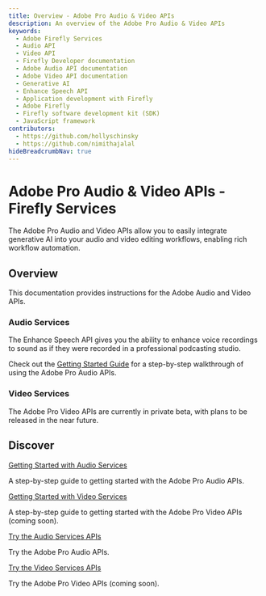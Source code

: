 ```yaml
---
title: Overview - Adobe Pro Audio & Video APIs
description: An overview of the Adobe Pro Audio & Video APIs
keywords:
  - Adobe Firefly Services
  - Audio API
  - Video API
  - Firefly Developer documentation
  - Adobe Audio API documentation
  - Adobe Video API documentation
  - Generative AI
  - Enhance Speech API
  - Application development with Firefly
  - Adobe Firefly
  - Firefly software development kit (SDK)
  - JavaScript framework
contributors:
  - https://github.com/hollyschinsky
  - https://github.com/nimithajalal
hideBreadcrumbNav: true
---
```


<Hero slots="heading, text" background="rgb(88, 93, 232)"/>

# Adobe Pro Audio & Video APIs - Firefly Services

The Adobe Pro Audio and Video APIs allow you to easily integrate generative AI into your audio and video editing workflows, enabling rich workflow automation.

## Overview

This documentation provides instructions for the Adobe Audio and Video APIs.

### Audio Services

The Enhance Speech API gives you the ability to enhance voice recordings to sound as if they were recorded in a professional podcasting studio.

Check out the [Getting Started Guide](./audio/) for a step-by-step walkthrough of using the Adobe Pro Audio APIs.

### Video Services

The Adobe Pro Video APIs are currently in private beta, with plans to be released in the near future.

## Discover

<DiscoverBlock slots="link, text" width="33%"/>

[Getting Started with Audio Services](./audio/)

A step-by-step guide to getting started with the Adobe Pro Audio APIs.

<DiscoverBlock slots="link, text" width="33%"/>

[Getting Started with Video Services](./video/)

A step-by-step guide to getting started with the Adobe Pro Video APIs (coming soon).

<DiscoverBlock slots="link, text" width="33%"/>

[Try the Audio Services APIs](./audio/api/)

Try the Adobe Pro Audio APIs.

<DiscoverBlock slots="link, text" width="33%"/>

[Try the Video Services APIs](./video/index.md)

Try the Adobe Pro Video APIs (coming soon).

<br/><br/><br/><br/>
